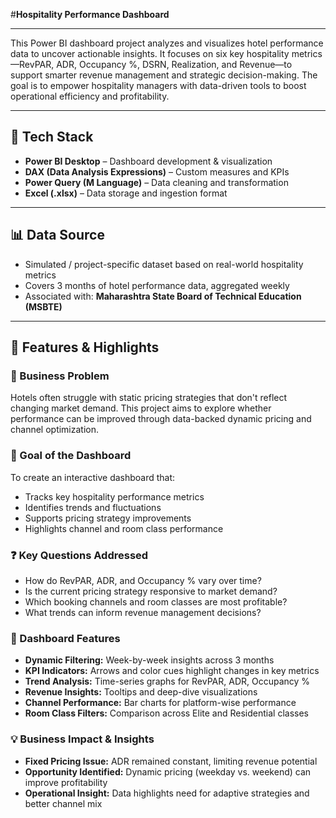 
#**Hospitality Performance Dashboard**

---

  
This Power BI dashboard project analyzes and visualizes hotel performance data to uncover actionable insights. It focuses on six key hospitality metrics—RevPAR, ADR, Occupancy %, DSRN, Realization, and Revenue—to support smarter revenue management and strategic decision-making. The goal is to empower hospitality managers with data-driven tools to boost operational efficiency and profitability.

---

## 🧰 Tech Stack  
- **Power BI Desktop** – Dashboard development & visualization  
- **DAX (Data Analysis Expressions)** – Custom measures and KPIs  
- **Power Query (M Language)** – Data cleaning and transformation  
- **Excel (.xlsx)** – Data storage and ingestion format  

---

## 📊 Data Source  
- Simulated / project-specific dataset based on real-world hospitality metrics  
- Covers 3 months of hotel performance data, aggregated weekly  
- Associated with: **Maharashtra State Board of Technical Education (MSBTE)**  

---

## 🌟 Features & Highlights  

### 🧩 Business Problem  
Hotels often struggle with static pricing strategies that don't reflect changing market demand. This project aims to explore whether performance can be improved through data-backed dynamic pricing and channel optimization.

### 🎯 Goal of the Dashboard  
To create an interactive dashboard that:  
- Tracks key hospitality performance metrics  
- Identifies trends and fluctuations  
- Supports pricing strategy improvements  
- Highlights channel and room class performance

### ❓ Key Questions Addressed  
- How do RevPAR, ADR, and Occupancy % vary over time?  
- Is the current pricing strategy responsive to market demand?  
- Which booking channels and room classes are most profitable?  
- What trends can inform revenue management decisions?

### 🚀 Dashboard Features  
- **Dynamic Filtering:** Week-by-week insights across 3 months  
- **KPI Indicators:** Arrows and color cues highlight changes in key metrics  
- **Trend Analysis:** Time-series graphs for RevPAR, ADR, Occupancy %  
- **Revenue Insights:** Tooltips and deep-dive visualizations  
- **Channel Performance:** Bar charts for platform-wise performance  
- **Room Class Filters:** Comparison across Elite and Residential classes  

### 💡 Business Impact & Insights  
- **Fixed Pricing Issue:** ADR remained constant, limiting revenue potential  
- **Opportunity Identified:** Dynamic pricing (weekday vs. weekend) can improve profitability  
- **Operational Insight:** Data highlights need for adaptive strategies and better channel mix  


